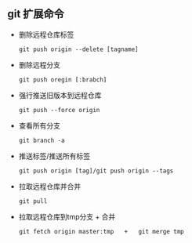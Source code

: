 ## git 扩展命令
* 删除远程仓库标签
     ```
     git push origin --delete [tagname]
     ```
* 删除远程分支
    ```
    git push oregin [:brabch]
    ```
* 强行推送旧版本到远程仓库
    ```
    git push --force origin
    ```
* 查看所有分支
    ```
  git branch -a  
  ```
* 推送标签/推送所有标签
    ```
  git push origin [tag]/git push origin --tags
  ```
* 拉取远程仓库并合并
     ```
     git pull
     ```
* 拉取远程仓库到tmp分支 + 合并
     ```
     git fetch origin master:tmp   +   git merge tmp
     ```
